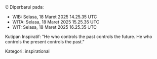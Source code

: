 ⏰ Diperbarui pada:
- WIB: Selasa, 18 Maret 2025 14.25.35 UTC
- WITA: Selasa, 18 Maret 2025 15.25.35 UTC
- WIT: Selasa, 18 Maret 2025 16.25.35 UTC

Kutipan Inspiratif:
"He who controls the past controls the future. He who controls the present controls the past."


Kategori: inspirational

